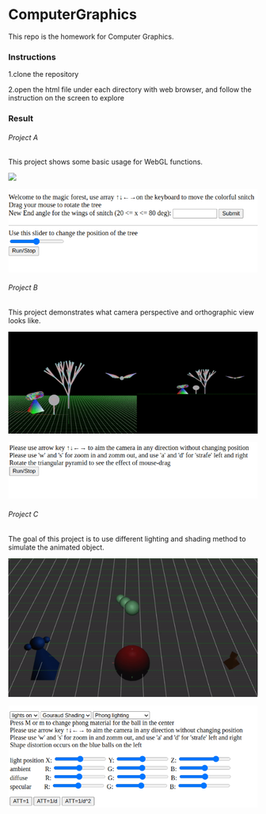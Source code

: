# ComputerGraphics

This repo is the homework for Computer Graphics.

### Instructions

1.clone the repository

2.open the html file under each directory with web browser, and follow the instruction on the screen to explore

### Result

###### Project A

This project shows some basic usage for WebGL functions.

![](./image/ProjA.gif)

![](./image/ProjA_instructions.png)

###### Project B

This project demonstrates what camera perspective and orthographic view looks like.

![](./image/ProjB.gif)

![](./image/ProjB_instructions.png)

###### Project C

The goal of this project is to use different lighting and shading method to simulate the animated
object.

![](./image/ProjC.gif)

![](./image/ProjC_instructions.png)
